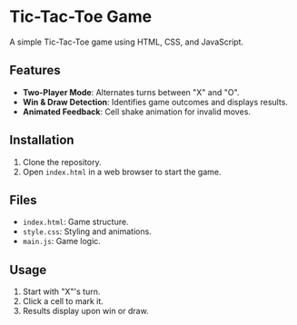 # Tic-Tac-Toe Game

A simple Tic-Tac-Toe game using HTML, CSS, and JavaScript.

## Features

- **Two-Player Mode**: Alternates turns between "X" and "O".
- **Win & Draw Detection**: Identifies game outcomes and displays results.
- **Animated Feedback**: Cell shake animation for invalid moves.

## Installation

1. Clone the repository.
2. Open `index.html` in a web browser to start the game.

## Files

- `index.html`: Game structure.
- `style.css`: Styling and animations.
- `main.js`: Game logic.

## Usage

1. Start with "X"'s turn.
2. Click a cell to mark it.
3. Results display upon win or draw.
